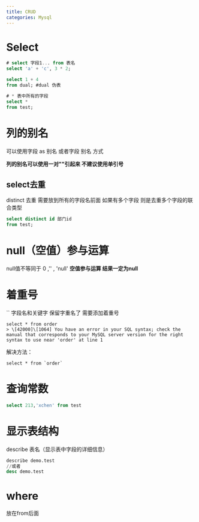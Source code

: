 ```yaml
---
title: CRUD
categories: Mysql
---
```




# Select

```sql
# select 字段1... from 表名
select 'a' + 'c', 3 * 2;

select 1 + 4
from dual; #dual 伪表

# * 表中所有的字段
select *
from test;
```



# 列的别名

可以使用字段 as 别名 或者字段 别名 方式

**列的别名可以使用一对""引起来 不建议使用单引号**

## select去重

distinct 去重 需要放到所有的字段名前面 如果有多个字段 则是去重多个字段的联合类型

```sql
select distinct id 部门id
from test;
```



# null（空值）参与运算

null值不等同于 0 ,'' , 'null'&#x20;
**空值参与运算 结果一定为null**



# 着重号

\`\`
字段名和关键字 保留字重名了 需要添加着重号
```mysql
select * from order
> \[42000]\[1064] You have an error in your SQL syntax; check the manual that corresponds to your MySQL server version for the right syntax to use near 'order' at line 1
```
解决方法：
```mysql
select * from `order`
```



# 查询常数

```sql
select 213,'xchen' from test
```



# 显示表结构

describe 表名（显示表中字段的详细信息）

```sql
describe demo.test
//或者
desc demo.test
```



# where

放在from后面
